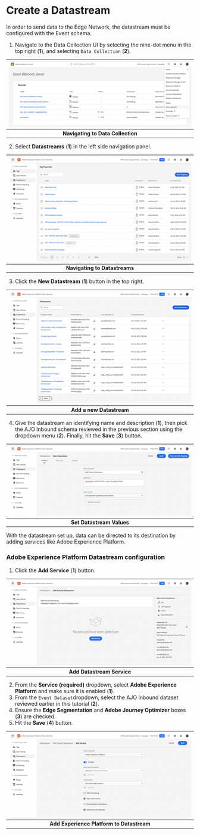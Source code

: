 # Create a Datastream

In order to send data to the Edge Network, the datastream must be configured with the Event schema.

1. Navigate to the Data Collection UI by selecting the nine-dot menu in the top right (**1**), and selecting `Data Collection` (**2**).

| ![Navigating to Data Collection](assets/nav-dc.png?raw=true) |
| :---: |
| **Navigating to Data Collection** |

2. Select **Datastreams** (**1**) in the left side navigation panel. 

| ![Navigating to Datastreams](assets/datastream-nav.png?raw=true) |
| :---: |
| **Navigating to Datastreams** |

3. Click the **New Datastream** (**1**) button in the top right.

| ![Add a new Datastream](assets/datastream-new.png?raw=true) |
| :---: |
| **Add a new Datastream** |

4. Give the datastream an identifying name and description (**1**), then pick the AJO Inbound schema reviewed in the previous section using the dropdown menu (**2**). Finally, hit the **Save** (**3**) button.

| ![Set Datastream Values](assets/datastream-save.png?raw=true) |
| :---: |
| **Set Datastream Values** |

With the datastream set up, data can be directed to its destination by adding services like Adobe Experience Platform.

### Adobe Experience Platform Datastream configuration

1. Click the **Add Service** (**1**) button.

| ![Add Datastream Service](assets/datastream-add-service.png?raw=true) |
| :---: |
| **Add Datastream Service** |

2. From the **Service (required)** dropdown, select **Adobe Experience Platform** and make sure it is enabled (**1**).
3. From the `Event Dataset`dropdown, select the AJO Inbound dataset reviewed earlier in this tutorial (**2**).
4. Ensure the **Edge Segmentation** and **Adobe Journey Optimizer** boxes (**3**) are checked.
4. Hit the **Save** (**4**) button.

| ![Add Experience Platform to Datastream](assets/datastream-service-save.png?raw=true) |
| :---: |
| **Add Experience Platform to Datastream** |
